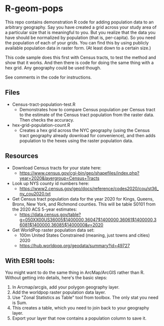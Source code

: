 # R-geom-pops
This repo contains demonstration R code for adding population data to an
arbitrary geography. Say you have created a grid across your study area of a
particular size that is meaningful to you. But you realize that the data you
have should be normalized by population (that is, per-capita). So you need the
population of each of your grids. You can find this by using publicly available
population data in raster form. (At least down to a certain size.)

This code sample does this first with Census tracts, to test the method and
show that it works. And then there is code for doing the same thing with a hex
grid. Any geography could be used though.

See comments in the code for instructions.

## Files
* Census-tract-population-test.R
    * Demonstrates how to compare Census population per Census tract to the estimate of the Census tract population from the raster data. Then checks the accuracy.
* hex-grid-population-count.R
    * Creates a hex grid across the NYC geography (using the Census tract geography already download for convenience), and then adds population to the hexes using the raster population data.


## Resources
* Download Census tracts for your state here:
	* https://www.census.gov/cgi-bin/geo/shapefiles/index.php?year=2020&layergroup=Census+Tracts
* Look up NYS county id numbers here:
	* https://www2.census.gov/geo/docs/reference/codes2020/cou/st36_ny_cou2020.txt
* Get Census tract population data for the year 2020 for Kings, Queens, Bronx, New York, and Richmond counties. This will be table S0101 from the 2020 ACS 5-year estimates:
	* https://data.census.gov/table?g=050XX00US36005$1400000,36047$1400000,36061$1400000,36081$1400000,36085$1400000&y=2020
* Get WorldPop raster population data set:
	* 100m United States Constrained (meaning, just towns and cities) 2020
	* https://hub.worldpop.org/geodata/summary?id=49727


## With ESRI tools:
You might want to do the same thing in ArcMap/ArcGIS rather than R. Without getting into details, here's the basic steps:
1. In Arcmap/arcgis, add your polygon geography layer.
2. Add the worldpop raster population data layer.
3. Use "Zonal Statistics as Table" tool from toolbox. The only stat you need is Sum.
4. This creates a table, which you need to join back to your geography layer.
5. Export your layer that now contains a population column to save it.



